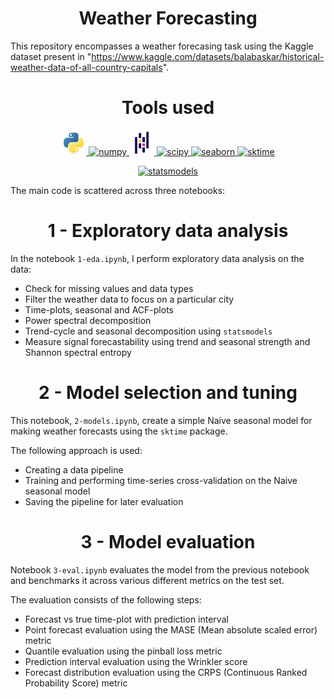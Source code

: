 <h1 align="center"> Weather Forecasting </h1>

This repository encompasses a weather forecasing task using the Kaggle dataset present in "https://www.kaggle.com/datasets/balabaskar/historical-weather-data-of-all-country-capitals".

<h1 align="center"> Tools used </h1>
<p align="center"> <a href="https://www.python.org" target="_blank" rel="noreferrer"> <img src="https://raw.githubusercontent.com/devicons/devicon/master/icons/python/python-original.svg" alt="python" width="40" height="40"/> </a> <a href="https://numpy.org/" target="_blank" rel="noreferrer"> <img src="https://numpy.org/doc/stable/_static/numpylogo.svg" alt="numpy" width="100" height="40"/> </a> <a href="https://pandas.pydata.org/" target="_blank" rel="noreferrer"> <img src="https://raw.githubusercontent.com/devicons/devicon/2ae2a900d2f041da66e950e4d48052658d850630/icons/pandas/pandas-original.svg" alt="pandas" width="40" height="40"/> </a> <a href="https://scipy.org/" target="_blank" rel="noreferrer"> <img src="https://scipy.org/images/logo.svg" alt="scipy" width="40" height="40"/> </a> <a href="https://seaborn.pydata.org/" target="_blank" rel="noreferrer"> <img src="https://seaborn.pydata.org/_images/logo-mark-lightbg.svg" alt="seaborn" width="40" height="40"/> </a> <a href="https://www.sktime.org/en/stable/" target="_blank" rel="noreferrer"> <img src="https://www.sktime.org/en/stable/_static/sktime-logo-text-horizontal.png" alt="sktime" height="35"/> </a> </p>
<p align="center"> <a href="https://www.statsmodels.org/stable/" target="_blank" rel="noreferrer"> <img src="https://www.statsmodels.org/stable/_images/statsmodels-logo-v2-horizontal.svg" alt="statsmodels"  height="35"/> </a> </p>

The main code is scattered across three notebooks:

<h1 align="center"> 1 - Exploratory data analysis </h1>

In the notebook `1-eda.ipynb`, I perform exploratory data analysis on the data:
- Check for missing values and data types
- Filter the weather data to focus on a particular city
- Time-plots, seasonal and ACF-plots
- Power spectral decomposition
- Trend-cycle and seasonal decomposition using `statsmodels`
- Measure signal forecastability using trend and seasonal strength and Shannon spectral entropy

<h1 align="center"> 2 - Model selection and tuning </h1>

This notebook, `2-models.ipynb`, create a simple Naive seasonal model for making weather forecasts using the `sktime` package.

The following approach is used:
- Creating a data pipeline
- Training and performing time-series cross-validation on the Naive seasonal model
- Saving the pipeline for later evaluation

<h1 align="center"> 3 - Model evaluation </h1>

Notebook `3-eval.ipynb` evaluates the model from the previous notebook and benchmarks it across various different metrics on the test set.

The evaluation consists of the following steps:
- Forecast vs true time-plot with prediction interval
- Point forecast evaluation using the MASE (Mean absolute scaled error) metric
- Quantile evaluation using the pinball loss metric
- Prediction interval evaluation using the Wrinkler score
- Forecast distribution evaluation using the CRPS (Continuous Ranked Probability Score) metric
